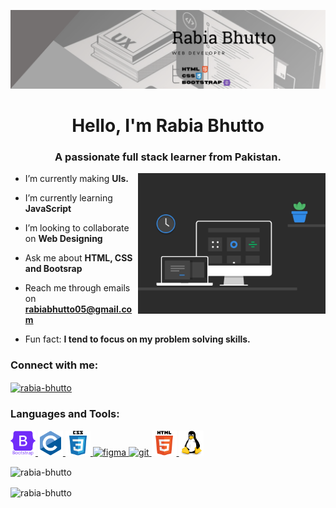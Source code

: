 ![logo](https://github.com/Rabia-Bhutto/Rabia-Bhutto/blob/main/Images/Banner.png)

<h1 align="center">Hello, I'm Rabia Bhutto</h1>
<h3 align="center">A passionate full stack learner from Pakistan.</h3>

<img src="Images/GIF.gif" alt="Coding" align="right" width="300px">

- I’m currently making **UIs.**

- I’m currently learning **JavaScript**

- I’m looking to collaborate on **Web Designing**

- Ask me about **HTML, CSS and Bootsrap**

- Reach me through emails on **rabiabhutto05@gmail.com**

- Fun fact: **I tend to focus on my problem solving skills.**

<h3 align="left">Connect with me:</h3>
<p align="left">
<a href="https://linkedin.com/in/rabia-bhutto" target="blank"><img align="center" src="https://raw.githubusercontent.com/rahuldkjain/github-profile-readme-generator/master/src/images/icons/Social/linked-in-alt.svg" alt="rabia-bhutto" height="30" width="40" /></a>
</p>

<h3 align="left">Languages and Tools:</h3>
<p align="left"> <a href="https://getbootstrap.com" target="_blank" rel="noreferrer"> <img src="https://raw.githubusercontent.com/devicons/devicon/master/icons/bootstrap/bootstrap-plain-wordmark.svg" alt="bootstrap" width="40" height="40"/> </a> <a href="https://www.cprogramming.com/" target="_blank" rel="noreferrer"> <img src="https://raw.githubusercontent.com/devicons/devicon/master/icons/c/c-original.svg" alt="c" width="40" height="40"/> </a> <a href="https://www.w3schools.com/css/" target="_blank" rel="noreferrer"> <img src="https://raw.githubusercontent.com/devicons/devicon/master/icons/css3/css3-original-wordmark.svg" alt="css3" width="40" height="40"/> </a> <a href="https://www.figma.com/" target="_blank" rel="noreferrer"> <img src="https://www.vectorlogo.zone/logos/figma/figma-icon.svg" alt="figma" width="40" height="40"/> </a> <a href="https://git-scm.com/" target="_blank" rel="noreferrer"> <img src="https://www.vectorlogo.zone/logos/git-scm/git-scm-icon.svg" alt="git" width="40" height="40"/> </a> <a href="https://www.w3.org/html/" target="_blank" rel="noreferrer"> <img src="https://raw.githubusercontent.com/devicons/devicon/master/icons/html5/html5-original-wordmark.svg" alt="html5" width="40" height="40"/> </a> <a href="https://www.linux.org/" target="_blank" rel="noreferrer"> <img src="https://raw.githubusercontent.com/devicons/devicon/master/icons/linux/linux-original.svg" alt="linux" width="40" height="40"/> </a> </p>

<p><img align="center" src="https://github-readme-stats.vercel.app/api/top-langs?username=rabia-bhutto&show_icons=true&locale=en&layout=compact" alt="rabia-bhutto" /></p>

<p><img align="center" src="https://github-readme-streak-stats.herokuapp.com/?user=rabia-bhutto&" alt="rabia-bhutto" /></p>

